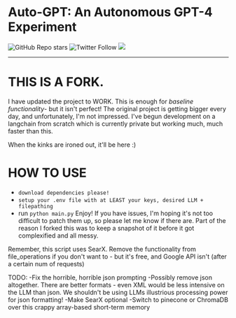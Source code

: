 # Auto-GPT: An Autonomous GPT-4 Experiment
![GitHub Repo stars](https://img.shields.io/github/stars/Torantulino/auto-gpt?style=social)
![Twitter Follow](https://img.shields.io/twitter/follow/siggravitas?style=social)
[![](https://dcbadge.vercel.app/api/server/PQ7VX6TY4t?style=flat)](https://discord.gg/PQ7VX6TY4t)

---------------------------------------------

# THIS IS A FORK.

I have updated the project to WORK. This is enough for *baseline functionality*-
but it isn't perfect! The original project is getting bigger every day, and
unfortunately, I'm not impressed.  I've begun development on a langchain from scratch
which is currently private but working much, much faster than this.

When the kinks are ironed out, it'll be here :)

# HOW TO USE
* `download dependencies please!`
* `setup your .env file with at LEAST your keys, desired LLM + filepathing`
* run `python main.py`
Enjoy! If you have issues, I'm hoping it's not too difficult to patch them up, so please let me know if there are. Part of the reason I forked this was to keep a snapshot of it before it got complexified
and all messy.

Remember, this script uses SearX. Remove the functionality from file_operations
if you don't want to - but it's free, and Google API isn't (after a certain num of requests)

TODO:
-Fix the horrible, horrible json prompting
  -Possibly remove json altogether. There are better formats - even XML would be 
  less intensive on the LLM than json. We shouldn't be using LLMs illustrious 
  processing power for json formatting!
-Make SearX optional
-Switch to pinecone or ChromaDB over this crappy array-based short-term memory